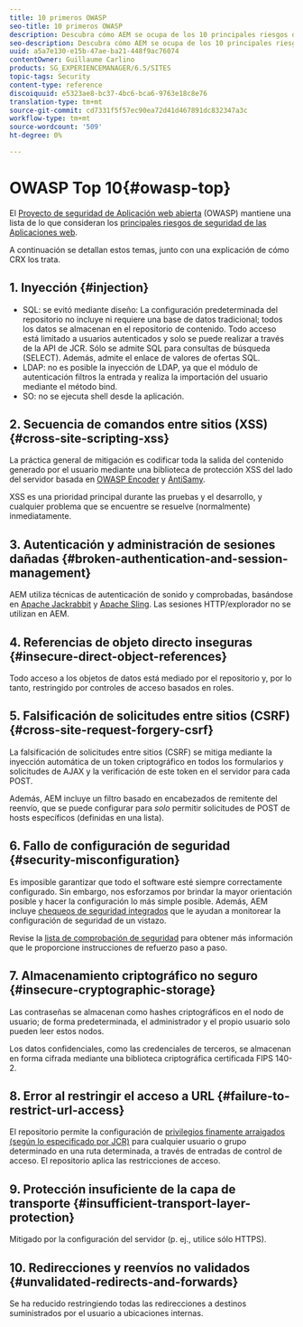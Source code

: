 ```yaml
---
title: 10 primeros OWASP
seo-title: 10 primeros OWASP
description: Descubra cómo AEM se ocupa de los 10 principales riesgos de seguridad OWASP.
seo-description: Descubra cómo AEM se ocupa de los 10 principales riesgos de seguridad OWASP.
uuid: a5a7e130-e15b-47ae-ba21-448f9ac76074
contentOwner: Guillaume Carlino
products: SG_EXPERIENCEMANAGER/6.5/SITES
topic-tags: Security
content-type: reference
discoiquuid: e5323ae8-bc37-4bc6-bca6-9763e18c8e76
translation-type: tm+mt
source-git-commit: cd7331f5f57ec90ea72d41d467891dc832347a3c
workflow-type: tm+mt
source-wordcount: '509'
ht-degree: 0%

---
```



# OWASP Top 10{#owasp-top}

El [Proyecto de seguridad de Aplicación web abierta](https://www.owasp.org) (OWASP) mantiene una lista de lo que consideran los [principales riesgos de seguridad de las Aplicaciones web](https://www.owasp.org/index.php/OWASP_Top_Ten_Project).

A continuación se detallan estos temas, junto con una explicación de cómo CRX los trata.

## 1. Inyección {#injection}

* SQL: se evitó mediante diseño: La configuración predeterminada del repositorio no incluye ni requiere una base de datos tradicional; todos los datos se almacenan en el repositorio de contenido. Todo acceso está limitado a usuarios autenticados y solo se puede realizar a través de la API de JCR. Sólo se admite SQL para consultas de búsqueda (SELECT). Además, admite el enlace de valores de ofertas SQL.
* LDAP: no es posible la inyección de LDAP, ya que el módulo de autenticación filtros la entrada y realiza la importación del usuario mediante el método bind.
* SO: no se ejecuta shell desde la aplicación.

## 2. Secuencia de comandos entre sitios (XSS) {#cross-site-scripting-xss}

La práctica general de mitigación es codificar toda la salida del contenido generado por el usuario mediante una biblioteca de protección XSS del lado del servidor basada en [OWASP Encoder](https://www.owasp.org/index.php/OWASP_Java_Encoder_Project) y [AntiSamy](https://www.owasp.org/index.php/Category:OWASP_AntiSamy_Project).

XSS es una prioridad principal durante las pruebas y el desarrollo, y cualquier problema que se encuentre se resuelve (normalmente) inmediatamente.

## 3. Autenticación y administración de sesiones dañadas {#broken-authentication-and-session-management}

AEM utiliza técnicas de autenticación de sonido y comprobadas, basándose en [Apache Jackrabbit](https://jackrabbit.apache.org/) y [Apache Sling](https://sling.apache.org/). Las sesiones HTTP/explorador no se utilizan en AEM.

## 4. Referencias de objeto directo inseguras {#insecure-direct-object-references}

Todo acceso a los objetos de datos está mediado por el repositorio y, por lo tanto, restringido por controles de acceso basados en roles.

## 5. Falsificación de solicitudes entre sitios (CSRF) {#cross-site-request-forgery-csrf}

La falsificación de solicitudes entre sitios (CSRF) se mitiga mediante la inyección automática de un token criptográfico en todos los formularios y solicitudes de AJAX y la verificación de este token en el servidor para cada POST.

Además, AEM incluye un filtro basado en encabezados de remitente del reenvío, que se puede configurar para *solo* permitir solicitudes de POST de hosts específicos (definidas en una lista).

## 6. Fallo de configuración de seguridad {#security-misconfiguration}

Es imposible garantizar que todo el software esté siempre correctamente configurado. Sin embargo, nos esforzamos por brindar la mayor orientación posible y hacer la configuración lo más simple posible. Además, AEM incluye [chequeos de seguridad integrados](/help/sites-administering/operations-dashboard.md) que le ayudan a monitorear la configuración de seguridad de un vistazo.

Revise la [lista de comprobación de seguridad](/help/sites-administering/security-checklist.md) para obtener más información que le proporcione instrucciones de refuerzo paso a paso.

## 7. Almacenamiento criptográfico no seguro {#insecure-cryptographic-storage}

Las contraseñas se almacenan como hashes criptográficos en el nodo de usuario; de forma predeterminada, el administrador y el propio usuario solo pueden leer estos nodos.

Los datos confidenciales, como las credenciales de terceros, se almacenan en forma cifrada mediante una biblioteca criptográfica certificada FIPS 140-2.

## 8. Error al restringir el acceso a URL {#failure-to-restrict-url-access}

El repositorio permite la configuración de [privilegios finamente arraigados (según lo especificado por JCR)](https://docs.adobe.com/content/docs/en/spec/jcr/2.0/16_Access_Control_Management.html) para cualquier usuario o grupo determinado en una ruta determinada, a través de entradas de control de acceso. El repositorio aplica las restricciones de acceso.

## 9. Protección insuficiente de la capa de transporte {#insufficient-transport-layer-protection}

Mitigado por la configuración del servidor (p. ej., utilice sólo HTTPS).

## 10. Redirecciones y reenvíos no validados {#unvalidated-redirects-and-forwards}

Se ha reducido restringiendo todas las redirecciones a destinos suministrados por el usuario a ubicaciones internas.


